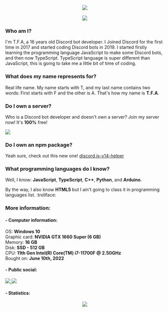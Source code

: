 <p align="center">
  <img src="https://media.discordapp.net/attachments/1006491186875338823/1017090536861093968/04a12f46f555b3c260d00d37e69c3e7a.png">
  <br>
  <br>
  <img src="https://lanyard.cnrad.dev/api/849413565487382578">
</p>

### Who am I?
I'm T.F.A, a 16 years old Discord bot developer. I Joined Discord for the first time in 2017 and started coding Discord bots in 2019. I started firstly learning the programming language JavaScript to make some Discord bots, and then now TypeScript. TypeScript language is super different than JavaScript, this is going to take me a little bit of time of coding.

### What does my name represents for?
Real life name. My name starts with T, and my last name contains two words: First starts with F and the other is A. That's how my name is **T.F.A**.

### Do I own a server?
Who is a Discord bot developer and doesn't own a server? Join my server now! It's **100%** free!

<div>
  <a href="https://discord.gg/bGNRZcnwWy">
     <img src="https://discord.com/api/guilds/918611797194465280/widget.png?style=banner3">
  </a>
</div>

### Do I own an npm package?
Yeah sure, check out this new one! [discord.js-v14-helper](https://www.npmjs.com/package/discord.js-v14-helper)

### What programming languages do I know?
Well, I know: **JavaScript**, **TypeScript**, **C++**, **Python**, and **Arduino**.

By the way, I also know **HTML5** but I ain't going to class it in programming languages list. :trollface:

### More information:
#### - Computer information:<br>
OS: **Windows 10**<br>
Graphic card: **NVIDIA GTX 1660 Super (6 GB)**<br>
Memory: **16 GB**<br>
Disk: **SSD - 512 GB**<br>
CPU: **11th Gen Intel(R) Core(TM) i7-11700F @ 2.50GHz**<br>
Bought on: **June 10th, 2022**<br>

#### - Public social:<br>
<a href="https://www.youtube.com/c/TFA7524">
  <img src="https://img.shields.io/badge/YouTube-100000?logo=youtube&style=social">
</a>
<a href="https://discord.com/users/849413565487382578">
    <img src="https://img.shields.io/badge/Discord-100000?logo=discord&style=social">
</a>

#### - Statistics:
<p align="center">
   <img src="https://github-readme-stats.vercel.app/api/top-langs?username=tfagaming&show_icons=true&locale=en&layout=compact&theme=blue-green">
</p>
